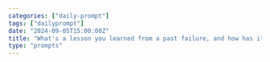 ```yaml
---
categories: ["daily-prompt"]
tags: ["dailyprompt"]
date: "2024-09-05T15:00:00Z"
title: "What's a lesson you learned from a past failure, and how has it shaped you?"
type: "prompts"
---
```

